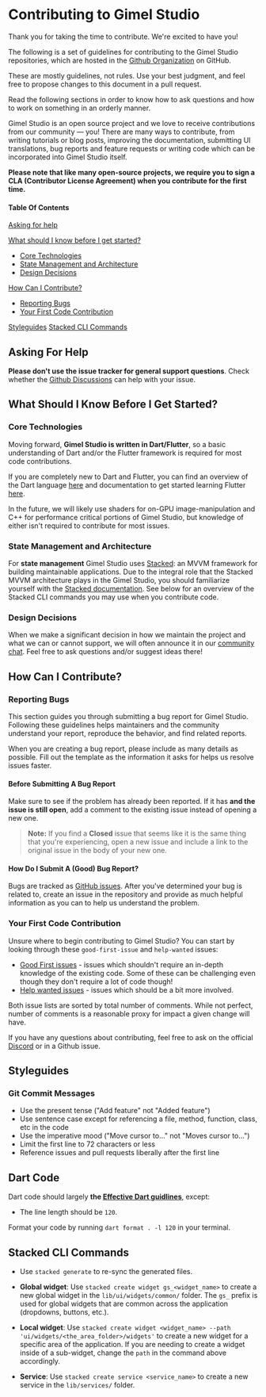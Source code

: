 # Contributing to Gimel Studio

Thank you for taking the time to contribute. We're excited to have you!

The following is a set of guidelines for contributing to the Gimel Studio repositories, which are hosted in the [Github Organization](https://github.com/GimelStudio) on GitHub. 

These are mostly guidelines, not rules. Use your best judgment, and feel free to propose changes to this document in a pull request.

Read the following sections in order to know how to ask questions and how to work on something in an orderly manner.

Gimel Studio is an open source project and we love to receive contributions from our community — you! There are many ways to contribute, from writing tutorials or blog posts, improving the documentation, submitting UI translations, bug reports and feature requests or writing code which can be incorporated into Gimel Studio itself.

**Please note that like many open-source projects, we require you to sign a CLA (Contributor License Agreement) when you contribute for the first time.**


#### Table Of Contents

[Asking for help](#asking-for-help)

[What should I know before I get started?](#what-should-i-know-before-i-get-started)
  * [Core Technologies](#core-technologies)
  * [State Management and Architecture](#state-management-and-rchitecture)
  * [Design Decisions](#design-decisions)

[How Can I Contribute?](#how-can-i-contribute)
  * [Reporting Bugs](#reporting-bugs)
  * [Your First Code Contribution](#your-first-code-contribution)

[Styleguides](#styleguides)
[Stacked CLI Commands](#stacked-cli-commands)


## Asking For Help

**Please don't use the issue tracker for general support questions**. Check whether the [Github Discussions](https://github.com/GimelStudio/GimelStudio/discussions) can help with your issue.


## What Should I Know Before I Get Started?

### Core Technologies

Moving forward, **Gimel Studio is written in Dart/Flutter**, so a basic understanding of Dart and/or the Flutter framework is required for most code contributions. 

If you are completely new to Dart and Flutter, you can find an overview of the Dart language [here](https://dart.dev/language) and documentation to get started learning Flutter [here](https://docs.flutter.dev/get-started/learn-flutter).

In the future, we will likely use shaders for on-GPU image-manipulation and C++ for performance critical portions of Gimel Studio, but knowledge of either isn't required to contribute for most issues.

### State Management and Architecture

For **state management** Gimel Studio uses [Stacked](https://stacked.filledstacks.com/docs/getting-started/overview): an MVVM framework for building maintainable applications. Due to the integral role that the Stacked MVVM architecture plays in the Gimel Studio, you should familiarize yourself with the [Stacked documentation](https://stacked.filledstacks.com/docs/getting-started/overview). See below for an overview of the Stacked CLI commands you may use when you contribute code.

### Design Decisions

When we make a significant decision in how we maintain the project and what we can or cannot support, we will often announce it in our [community chat](https://gimelstudio.zulipchat.com). Feel free to ask questions and/or suggest ideas there!


## How Can I Contribute?

### Reporting Bugs

This section guides you through submitting a bug report for Gimel Studio. Following these guidelines helps maintainers and the community understand your report, reproduce the behavior, and find related reports.

When you are creating a bug report, please include as many details as possible. Fill out the template as the information it asks for helps us resolve issues faster.

#### Before Submitting A Bug Report

Make sure to see if the problem has already been reported. If it has **and the issue is still open**, add a comment to the existing issue instead of opening a new one.

> **Note:** If you find a **Closed** issue that seems like it is the same thing that you're experiencing, open a new issue and include a link to the original issue in the body of your new one.

#### How Do I Submit A (Good) Bug Report?

Bugs are tracked as [GitHub issues](https://guides.github.com/features/issues/). After you've determined  your bug is related to, create an issue in the repository and provide as much helpful information as you can to help us understand the problem.

### Your First Code Contribution

Unsure where to begin contributing to Gimel Studio? You can start by looking through these `good-first-issue` and `help-wanted` issues:

* [Good First issues](https://github.com/GimelStudio/GimelStudio/issues?q=is%3Aissue+is%3Aopen+label%3A%22good+first+issue%22) - issues which shouldn't require an in-depth knowledge of the existing code. Some of these can be challenging even though they don't require a lot of code though!
* [Help wanted issues](https://github.com/GimelStudio/GimelStudio/issues?q=is%3Aissue+is%3Aopen+label%3A%22help+wanted%22) - issues which should be a bit more involved.

Both issue lists are sorted by total number of comments. While not perfect, number of comments is a reasonable proxy for impact a given change will have.

If you have any questions about contributing, feel free to ask on the official [Discord](https://discord.gg/RqwbDrVDpK) or in a Github issue.


## Styleguides

### Git Commit Messages

* Use the present tense ("Add feature" not "Added feature")
* Use sentence case except for referencing a file, method, function, class, etc in the code
* Use the imperative mood ("Move cursor to..." not "Moves cursor to...")
* Limit the first line to 72 characters or less
* Reference issues and pull requests liberally after the first line

## Dart Code

Dart code should largely **the [Effective Dart guidlines](https://dart.dev/effective-dart)**, except:

* The line length should be ``120``.

Format your code by running ``dart format . -l 120`` in your terminal.


## Stacked CLI Commands

- Use ``stacked generate`` to re-sync the generated files.

- **Global widget**: Use ``stacked create widget gs_<widget_name>`` to create a new global widget in the ``lib/ui/widgets/common/`` folder. The ``gs_`` prefix is used for global widgets that are common across the application (dropdowns, buttons, etc.).

- **Local widget**: Use ``stacked create widget <widget_name> --path 'ui/widgets/<the_area_folder>/widgets'`` to create a new widget for a specific area of the application. If you are needing to create a widget inside of a sub-widget, change the ``path`` in the command above accordingly. 

- **Service**: Use ``stacked create service <service_name>`` to create a new service in the ``lib/services/`` folder.
